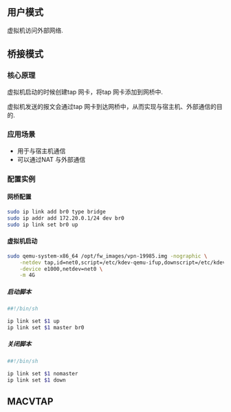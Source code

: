 

## 用户模式

虚拟机访问外部网络.


## 桥接模式

### 核心原理

虚拟机启动的时候创建tap 网卡，将tap 网卡添加到网桥中.

虚拟机发送的报文会通过tap 网卡到达网桥中，从而实现与宿主机、外部通信的目的.

### 应用场景

- 用于与宿主机通信
- 可以通过NAT 与外部通信

### 配置实例

#### 网桥配置

```bash
sudo ip link add br0 type bridge
sudo ip addr add 172.20.0.1/24 dev br0
sudo ip link set br0 up
```

#### 虚拟机启动

```bash
sudo qemu-system-x86_64 /opt/fw_images/vpn-19985.img -nographic \
    -netdev tap,id=net0,script=/etc/kdev-qemu-ifup,downscript=/etc/kdev-qemu-ifdown \
    -device e1000,netdev=net0 \
    -m 4G
```

##### 启动脚本

```bash
##!/bin/sh

ip link set $1 up
ip link set $1 master br0
```

##### 关闭脚本

```bash
##!/bin/sh

ip link set $1 nomaster
ip link set $1 down
```

## MACVTAP



